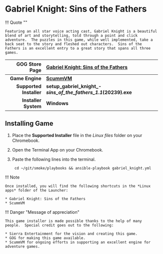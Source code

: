 # Gabriel Knight: Sins of the Fathers

!!! Quote ""

    Featuring an all star voice acting cast, Gabriel Knight is a beautiful blend of art and storytelling, told through a point and click adventure.  The puzzles in this game, while well implemented, take a back seat to the story and fleshed out characters.  Sins of the Fathers is an excellent entry to a great story that spans all three games.  

| GOG Store Page | [Gabriel Knight: Sins of the Fathers](https://www.gog.com/game/gabriel_knight_sins_of_the_fathers) |
|--:|:--|
| **Game Engine** | **[ScummVM](https://www.scummvm.org/)** |
| **Supported Installer** | **setup_gabriel_knight_-_sins_of_the_fathers_1.1_(20239).exe** |
| **Installer System** | **Windows** |

## Installing Game
1. Place the **Supported Installer** file in the *Linux files* folder on your Chromebook.
1. Open the Terminal App on your Chromebook.
1. Paste the following lines into the terminal.

        cd ~/git/smoke/playbooks && ansible-playbook gabriel_knight.yml

!!! Note

    Once installed, you will find the following shortcuts in the *Linux apps* folder of the Launcher:
    
    * Gabriel Knight: Sins of the Fathers
    * ScummVM

!!! Danger "Message of appreciation"

    This game installer is made possible thanks to the help of many people.  Special credit goes out to the following:
    
    * Sierra Entertainment for the vision and creating this game.
    * GOG for making this game available.
    * ScummVM for ongoing efforts in supporting an excellent engine for adventure games.